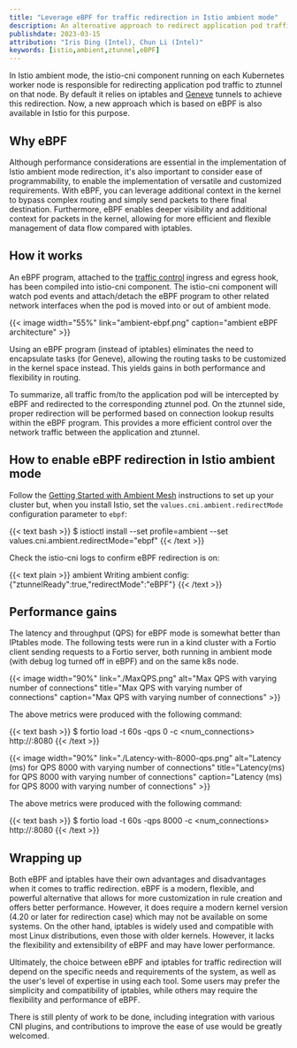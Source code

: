 ```yaml
---
title: "Leverage eBPF for traffic redirection in Istio ambient mode"
description: An alternative approach to redirect application pod traffic to ztunnel in Istio ambient mode.
publishdate: 2023-03-15
attribution: "Iris Ding (Intel), Chun Li (Intel)"
keywords: [istio,ambient,ztunnel,eBPF]
---
```


In Istio ambient mode, the istio-cni component running on each Kubernetes worker node is responsible for redirecting application pod traffic to ztunnel on that node. By default it relies on iptables and
[Geneve](https://www.rfc-editor.org/rfc/rfc8926.html) tunnels to achieve this redirection. Now, a new approach which is based on eBPF is also available in Istio for this purpose.

## Why eBPF

Although performance considerations are essential in the implementation of Istio ambient mode redirection, it's also important to consider ease of programmability, to enable the implementation of versatile and customized requirements. With eBPF, you can leverage additional context in the kernel to bypass complex routing and simply send packets to there final destination. Furthermore,
eBPF enables deeper visibility and additional context for packets in the kernel, allowing for more efficient and flexible management of data flow compared with iptables.

## How it works

An eBPF program, attached to the [traffic control](https://man7.org/linux/man-pages/man8/tc-bpf.8.html) ingress and egress hook, has been compiled into istio-cni component. The istio-cni component will watch pod events and attach/detach the eBPF program to other related network interfaces when the pod is moved into or out of ambient mode.

{{< image width="55%"
    link="ambient-ebpf.png"
    caption="ambient eBPF architecture"
    >}}

Using an eBPF program (instead of iptables) eliminates the need to encapsulate tasks (for Geneve), allowing the routing tasks to be customized in the kernel space instead. This yields gains in both performance and flexibility in routing.

To summarize, all traffic from/to the application pod will be intercepted by eBPF and redirected to the corresponding ztunnel pod. On the ztunnel side, proper redirection will be performed based on connection lookup results within the eBPF program. This provides a more efficient control over the network traffic between the application and ztunnel.

## How to enable eBPF redirection in Istio ambient mode

Follow the [Getting Started with Ambient Mesh](/blog/2022/get-started-ambient/) instructions to set up your cluster but, when you install Istio, set the `values.cni.ambient.redirectMode` configuration parameter to `ebpf`:

{{< text bash >}}
$ istioctl install --set profile=ambient --set values.cni.ambient.redirectMode="ebpf"
{{< /text >}}

Check the istio-cni logs to confirm eBPF redirection is on:

{{< text plain >}}
ambient Writing ambient config: {"ztunnelReady":true,"redirectMode":"eBPF"}
{{< /text >}}

## Performance gains

The latency and throughput (QPS) for eBPF mode is somewhat better than IPtables mode. The following tests were run in a kind cluster with
a Fortio client sending requests to a Fortio server, both running in ambient mode (with debug log turned off in eBPF) and on the same k8s node.

{{< image width="90%" link="./MaxQPS.png" alt="Max QPS with varying number of connections" title="Max QPS with varying number of connections" caption="Max QPS with varying number of connections" >}}

The above metrics were produced with the following command:

{{< text bash >}}
$ fortio load -t 60s -qps 0 -c <num_connections> http://<fortio-svc-name>:8080
{{< /text >}}

{{< image width="90%" link="./Latency-with-8000-qps.png" alt="Latency (ms) for QPS 8000 with varying number of connections" title="Latency(ms) for QPS 8000 with varying number of connections" caption="Latency (ms) for QPS 8000 with varying number of connections" >}}


The above metrics were produced with the following command:

{{< text bash >}}
$ fortio load -t 60s -qps 8000 -c <num_connections> http://<fortio-svc-name>:8080
{{< /text >}}

## Wrapping up

Both eBPF and iptables have their own advantages and disadvantages when it comes to traffic redirection. eBPF is a modern, flexible, and powerful alternative that allows for more customization in rule creation and offers better performance. However, it does require a modern kernel version (4.20 or later for redirection case) which may not be available on some systems. On the other hand, iptables is widely used and compatible with most Linux distributions, even those with older kernels. However, it lacks the flexibility and extensibility of eBPF and may have lower performance.

Ultimately, the choice between eBPF and iptables for traffic redirection will depend on the specific needs and requirements of the system, as well as the user's level of expertise in using each tool. Some users may prefer the simplicity and compatibility of iptables, while others may require the flexibility and performance of eBPF.

There is still plenty of work to be done, including integration with various CNI plugins, and contributions to improve the ease of use would be greatly welcomed.
